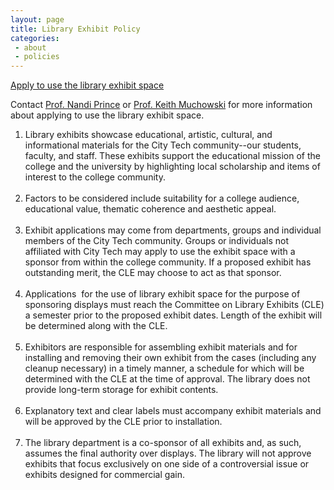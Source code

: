 ```yaml
---
layout: page
title: Library Exhibit Policy
categories:
 - about
 - policies
---
```

<p><a href="https://citytech-cuny.libwizard.com/f/LibraryExhibitApplicationForm">Apply to use the library exhibit space</a></p>

<p>Contact <a href="mailto:nprince@citytech.cuny.edu"> Prof. Nandi Prince</a> or <a href="mailto:keith.muchowski15@citytech.cuny.edu?subject=Exhibits%20Inquiry">Prof. Keith Muchowski</a> for more information about applying to use the library exhibit space.</p>

<ol>
  <li>Library exhibits showcase educational, artistic, cultural, and informational materials for the City Tech community--our students, faculty, and staff. These exhibits support the educational mission of the college and the university by highlighting local scholarship and items of interest to the college community.</li><br />
  <li>Factors to be considered include suitability for a college audience, educational value, thematic coherence and aesthetic appeal.</li><br />
  <li>Exhibit applications may come from departments, groups and individual members of the City Tech community. Groups or individuals not affiliated with City Tech may apply to use the exhibit space with a sponsor from within the college community. If a proposed exhibit has outstanding merit, the CLE may choose to act as that sponsor.</li><br />
  <li>Applications &nbsp;for the use of library exhibit space for the purpose of sponsoring displays must reach the Committee on Library Exhibits (CLE) a semester prior to the proposed exhibit dates. Length of the exhibit will be determined along with the CLE. </li><br />
  <li>Exhibitors are responsible for assembling exhibit materials and for installing and removing their own exhibit from the cases (including any cleanup necessary) in a timely manner, a schedule for which will be determined with the CLE at the time of approval. The library does not provide long-term storage for exhibit contents.</li><br />
  <li>Explanatory text and clear labels must accompany exhibit materials and will be approved by the CLE prior to installation.</li><br />
  <li>The library department is a co-sponsor of all exhibits and, as such, assumes the final authority over displays. The library will not approve exhibits that focus exclusively on one side of a controversial issue or exhibits designed for commercial gain.</li><br />
</ol>

